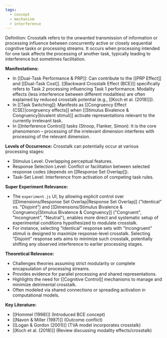 ```yaml
---
tags:
  - concept
  - mechanism
  - interference
---
```


Definition: Crosstalk refers to the unwanted transmission of information or processing influence between concurrently active or closely sequential cognitive tasks or processing streams. It occurs when processing intended for one task affects the processing of another task, typically leading to interference but sometimes facilitation.

**Manifestations:**

- In [[Dual-Task Performance & PRP]]: Can contribute to the [[PRP Effect]] and [[Dual-Task Cost]]. [[Backward Crosstalk Effect (BCE)]] specifically refers to Task 2 processing influencing Task 1 performance. Modality effects (less interference between different modalities) are often explained by reduced crosstalk potential (e.g., [[Koch et al. (2018)]]).
- In [[Task Switching]]: Manifests as [[Congruency Effect (CSE)|congruency effects]] when [[Stimulus Bivalence & Congruency|bivalent stimuli]] activate representations relevant to the currently irrelevant task.
- In [[Interference Control]] tasks (Stroop, Flanker, Simon): It is the core phenomenon – processing of the irrelevant dimension interferes with processing of the relevant dimension.

**Levels of Occurrence:** Crosstalk can potentially occur at various processing stages:

- Stimulus Level: Overlapping perceptual features.
- Response Selection Level: Conflict or facilitation between selected response codes (depends on [[Response Set Overlap]]).
- Task-Set Level: Interference from activation of competing task rules.

**Super Experiment Relevance:**
- The `experiment.js` UI, by allowing explicit control over [[Dimensions/Response Set Overlap|Response Set Overlap]] ("Identical" vs. "Disjoint") and [[Dimensions/Stimulus Bivalence & Congruency|Stimulus Bivalence & Congruency]] ("Congruent", "Incongruent", "Neutral"), enables more direct and systematic setup of experimental conditions hypothesized to modulate crosstalk.
- For instance, selecting "Identical" response sets with "Incongruent" stimuli is designed to maximize response-level crosstalk. Selecting "Disjoint" response sets aims to minimize such crosstalk, potentially shifting any observed interference to earlier processing stages.

**Theoretical Relevance:**

- Challenges theories assuming strict modularity or complete encapsulation of processing streams.
- Provides evidence for parallel processing and shared representations.
- Highlights the need for [[Cognitive Control]] mechanisms to manage and minimize detrimental crosstalk.
- Often modeled via shared connections or spreading activation in computational models.

**Key Literature:**

- [[Hommel (1998)]] (Introduced BCE concept)
- [[Navon & Miller (1987)]] (Outcome conflict)
- [[Logan & Gordon (2001)]] (TVA model incorporates crosstalk)
- [[Koch et al. (2018)]] (Review discussing modality effects/crosstalk)
